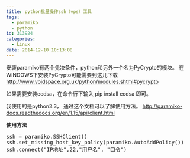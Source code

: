```yaml
---
title: python批量操作ssh（vps）工具
tags:
  - paramiko
  - python
id: 313924
categories:
  - Linux
date: 2014-12-10 10:13:08
---
```


安装paramiko有两个先决条件，python和另外一个名为PyCrypto的模块。
在WINDOWS下安装PyCrypto可能需要到这儿下载 http://www.voidspace.org.uk/python/modules.shtml#pycrypto

如果需要安装ecdsa，在命令行下输入  pip install ecdsa  即可。

我使用的是python3.3， 通过这个文档可以了解使用方法。
http://paramiko-docs.readthedocs.org/en/1.15/api/client.html

**使用方法**

<pre class="lang:default decode:true " >ssh = paramiko.SSHClient()
ssh.set_missing_host_key_policy(paramiko.AutoAddPolicy())
ssh.connect("IP地址",22,"用户名", "口令")</pre> 